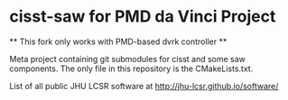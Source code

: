 cisst-saw for PMD da Vinci Project
=========

** This fork only works with PMD-based dvrk controller **

Meta project containing git submodules for cisst and some saw components.  The only file in this repository is the CMakeLists.txt.

List of all public JHU LCSR software at http://jhu-lcsr.github.io/software/
